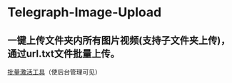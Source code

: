 # Telegraph-Image-Upload
## 一键上传文件夹内所有图片视频(支持子文件夹上传)，通过url.txt文件批量上传。

[批量激活工具](https://telegraph-image-show.pages.dev/)（使后台管理可见）
